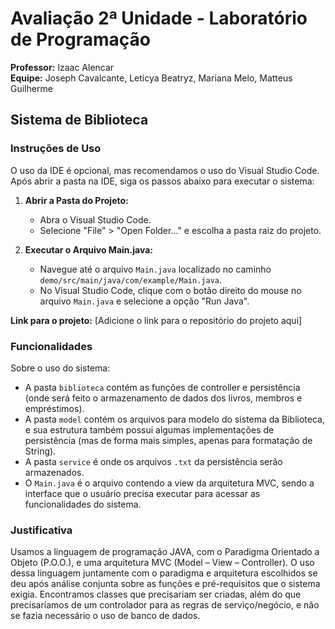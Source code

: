 # Avaliação 2ª Unidade - Laboratório de Programação

**Professor:** Izaac Alencar  
**Equipe:** Joseph Cavalcante, Leticya Beatryz, Mariana Melo, Matteus Guilherme

## Sistema de Biblioteca

### Instruções de Uso

O uso da IDE é opcional, mas recomendamos o uso do Visual Studio Code. Após abrir a pasta na IDE, siga os passos abaixo para executar o sistema:

1. **Abrir a Pasta do Projeto:**
   - Abra o Visual Studio Code.
   - Selecione "File" > "Open Folder..." e escolha a pasta raiz do projeto.

2. **Executar o Arquivo Main.java:**
   - Navegue até o arquivo `Main.java` localizado no caminho `demo/src/main/java/com/example/Main.java`.
   - No Visual Studio Code, clique com o botão direito do mouse no arquivo `Main.java` e selecione a opção "Run Java".

**Link para o projeto:** [Adicione o link para o repositório do projeto aqui]

### Funcionalidades

Sobre o uso do sistema:

- A pasta `biblioteca` contém as funções de controller e persistência (onde será feito o armazenamento de dados dos livros, membros e empréstimos).
- A pasta `model` contém os arquivos para modelo do sistema da Biblioteca, e sua estrutura também possui algumas implementações de persistência (mas de forma mais simples, apenas para formatação de String).
- A pasta `service` é onde os arquivos `.txt` da persistência serão armazenados.
- O `Main.java` é o arquivo contendo a view da arquitetura MVC, sendo a interface que o usuário precisa executar para acessar as funcionalidades do sistema.

### Justificativa

Usamos a linguagem de programação JAVA, com o Paradigma Orientado a Objeto (P.O.O.), e uma arquitetura MVC (Model – View – Controller). O uso dessa linguagem juntamente com o paradigma e arquitetura escolhidos se deu após análise conjunta sobre as funções e pré-requisitos que o sistema exigia. Encontramos classes que precisariam ser criadas, além do que precisaríamos de um controlador para as regras de serviço/negócio, e não se fazia necessário o uso de banco de dados.